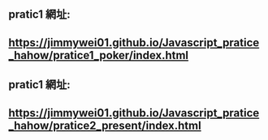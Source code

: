 
## pratic1 網址:
## https://jimmywei01.github.io/Javascript_pratice_hahow/pratice1_poker/index.html

## pratic1 網址:
## https://jimmywei01.github.io/Javascript_pratice_hahow/pratice2_present/index.html


